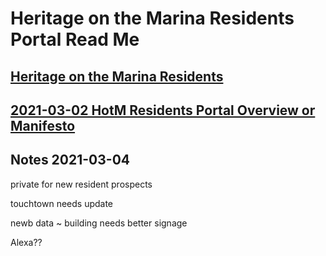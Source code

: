 # Heritage on the Marina Residents Portal Read Me


## [Heritage on the Marina Residents]( https://heretics-sf.github.io/residents/ )

## [2021-03-02 HotM Residents Portal Overview or Manifesto]( https://heretics-sf.github.io/residents/developers/2021-03-02-overview-manifesto.md)


## Notes 2021-03-04

private for new resident prospects

touchtown needs update

newb data ~ building needs better signage

Alexa??
